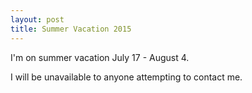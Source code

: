 ```yaml
---
layout: post
title: Summer Vacation 2015
---
```


I'm on summer vacation July 17 - August 4.

I will be unavailable to anyone attempting to contact me.
